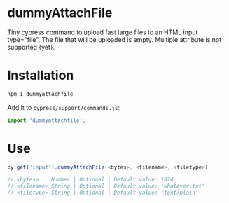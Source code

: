# dummyAttachFile
Tiny cypress command to upload fast large files to an HTML input type="file".
The file that will be uploaded is empty. Multiple attribute is not supported {yet}.


# Installation
```bash
npm i dummyattachfile
```

Add it to `cypress/support/commands.js`:

```javascript
import 'dummyattachfile';
```

# Use

```javascript
cy.get('input').dummyAttachFile(<bytes>, <filename>, <filetype>)

// <bytes>    Number | Optional | Default value: 1024   
// <filename> String | Optional | Default value: 'whatever.txt'
// <filetype> String | Optional | Default value: 'text/plain'
```
